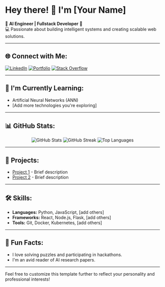 # Hey there! 👋 I'm [Your Name]

🚀 **AI Engineer | Fullstack Developer** 🌟  
💻 Passionate about building intelligent systems and creating scalable web solutions.

---

## 🌐 Connect with Me:
[![LinkedIn](https://img.shields.io/badge/LinkedIn-0077B5?style=flat-square&logo=linkedin&logoColor=white)](https://www.linkedin.com/in/rishabhpal19)
[![Portfolio](https://img.shields.io/badge/Portfolio-000000?style=flat-square&logo=About.me&logoColor=white)](https://yourportfolio.com)
[![Stack Overflow](https://img.shields.io/badge/Stack_Overflow-F58025?style=flat-square&logo=stack-overflow&logoColor=white)](https://stackoverflow.com/users/yourid)

---

## 🧠 I'm Currently Learning:
- Artificial Neural Networks (ANN)
- [Add more technologies you're exploring]

---

## 📊 GitHub Stats:
<div align="center">
  <img src="https://github-readme-stats.vercel.app/api?username=yourusername&show_icons=true&theme=radical" alt="GitHub Stats" />
  <img src="https://github-readme-streak-stats.herokuapp.com/?user=yourusername&theme=radical" alt="GitHub Streak" />
  <img src="https://github-readme-stats.vercel.app/api/top-langs/?username=yourusername&layout=compact&theme=radical" alt="Top Languages" />
</div>

---

## 🚀 Projects:
- [Project 1](https://github.com/yourusername/project1) - Brief description
- [Project 2](https://github.com/yourusername/project2) - Brief description

---

## 🛠️ Skills:
- **Languages:** Python, JavaScript, [add others]
- **Frameworks:** React, Node.js, Flask, [add others]
- **Tools:** Git, Docker, Kubernetes, [add others]

---

## 🎯 Fun Facts:
- I love solving puzzles and participating in hackathons.
- I'm an avid reader of AI research papers.

---

Feel free to customize this template further to reflect your personality and professional interests!
